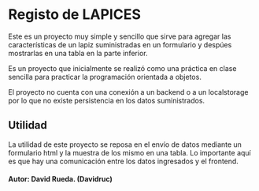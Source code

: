 # Registo de LAPICES

Este es un proyecto muy simple y sencillo que sirve para agregar las características de un lapiz suministradas en un formulario y despúes mostrarlas en una tabla en la parte inferior.

Es un proyecto que inicialmente se realizó como una práctica en clase sencilla para practicar la programación orientada a objetos. 

El proyecto no cuenta con una conexión a un backend o a un localstorage por lo que no existe persistencia en los datos suministrados. 

## Utilidad

La utilidad de este proyecto se reposa en el envío de datos mediante un formulario html y la muestra de los mismo en una tabla. Lo importante aquí es que hay una comunicación entre los datos ingresados y el frontend.

#### Autor: David Rueda. (Davidruc)